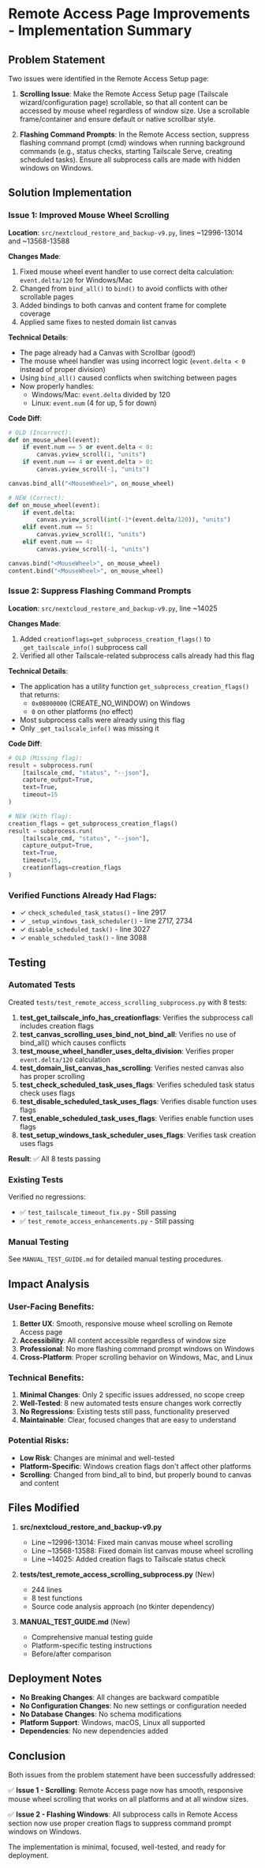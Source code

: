 # Remote Access Page Improvements - Implementation Summary

## Problem Statement

Two issues were identified in the Remote Access Setup page:

1. **Scrolling Issue**: Make the Remote Access Setup page (Tailscale wizard/configuration page) 
   scrollable, so that all content can be accessed by mouse wheel regardless of window size. 
   Use a scrollable frame/container and ensure default or native scrollbar style.

2. **Flashing Command Prompts**: In the Remote Access section, suppress flashing command prompt 
   (cmd) windows when running background commands (e.g., status checks, starting Tailscale Serve, 
   creating scheduled tasks). Ensure all subprocess calls are made with hidden windows on Windows.

## Solution Implementation

### Issue 1: Improved Mouse Wheel Scrolling

**Location**: `src/nextcloud_restore_and_backup-v9.py`, lines ~12996-13014 and ~13568-13588

**Changes Made**:
1. Fixed mouse wheel event handler to use correct delta calculation: `event.delta/120` for Windows/Mac
2. Changed from `bind_all()` to `bind()` to avoid conflicts with other scrollable pages
3. Added bindings to both canvas and content frame for complete coverage
4. Applied same fixes to nested domain list canvas

**Technical Details**:
- The page already had a Canvas with Scrollbar (good!)
- The mouse wheel handler was using incorrect logic (`event.delta < 0` instead of proper division)
- Using `bind_all()` caused conflicts when switching between pages
- Now properly handles:
  - Windows/Mac: `event.delta` divided by 120
  - Linux: `event.num` (4 for up, 5 for down)

**Code Diff**:
```python
# OLD (Incorrect):
def on_mouse_wheel(event):
    if event.num == 5 or event.delta < 0:
        canvas.yview_scroll(1, "units")
    if event.num == 4 or event.delta > 0:
        canvas.yview_scroll(-1, "units")

canvas.bind_all("<MouseWheel>", on_mouse_wheel)

# NEW (Correct):
def on_mouse_wheel(event):
    if event.delta:
        canvas.yview_scroll(int(-1*(event.delta/120)), "units")
    elif event.num == 5:
        canvas.yview_scroll(1, "units")
    elif event.num == 4:
        canvas.yview_scroll(-1, "units")

canvas.bind("<MouseWheel>", on_mouse_wheel)
content.bind("<MouseWheel>", on_mouse_wheel)
```

### Issue 2: Suppress Flashing Command Prompts

**Location**: `src/nextcloud_restore_and_backup-v9.py`, line ~14025

**Changes Made**:
1. Added `creationflags=get_subprocess_creation_flags()` to `_get_tailscale_info()` subprocess call
2. Verified all other Tailscale-related subprocess calls already had this flag

**Technical Details**:
- The application has a utility function `get_subprocess_creation_flags()` that returns:
  - `0x08000000` (CREATE_NO_WINDOW) on Windows
  - `0` on other platforms (no effect)
- Most subprocess calls were already using this flag
- Only `_get_tailscale_info()` was missing it

**Code Diff**:
```python
# OLD (Missing flag):
result = subprocess.run(
    [tailscale_cmd, "status", "--json"],
    capture_output=True,
    text=True,
    timeout=15
)

# NEW (With flag):
creation_flags = get_subprocess_creation_flags()
result = subprocess.run(
    [tailscale_cmd, "status", "--json"],
    capture_output=True,
    text=True,
    timeout=15,
    creationflags=creation_flags
)
```

### Verified Functions Already Had Flags:
- ✓ `check_scheduled_task_status()` - line 2917
- ✓ `_setup_windows_task_scheduler()` - line 2717, 2734
- ✓ `disable_scheduled_task()` - line 3027
- ✓ `enable_scheduled_task()` - line 3088

## Testing

### Automated Tests
Created `tests/test_remote_access_scrolling_subprocess.py` with 8 tests:

1. **test_get_tailscale_info_has_creationflags**: Verifies the subprocess call includes creation flags
2. **test_canvas_scrolling_uses_bind_not_bind_all**: Verifies no use of bind_all() which causes conflicts
3. **test_mouse_wheel_handler_uses_delta_division**: Verifies proper `event.delta/120` calculation
4. **test_domain_list_canvas_has_scrolling**: Verifies nested canvas also has proper scrolling
5. **test_check_scheduled_task_uses_flags**: Verifies scheduled task status check uses flags
6. **test_disable_scheduled_task_uses_flags**: Verifies disable function uses flags
7. **test_enable_scheduled_task_uses_flags**: Verifies enable function uses flags
8. **test_setup_windows_task_scheduler_uses_flags**: Verifies task creation uses flags

**Result**: ✅ All 8 tests passing

### Existing Tests
Verified no regressions:
- ✅ `test_tailscale_timeout_fix.py` - Still passing
- ✅ `test_remote_access_enhancements.py` - Still passing

### Manual Testing
See `MANUAL_TEST_GUIDE.md` for detailed manual testing procedures.

## Impact Analysis

### User-Facing Benefits:
1. **Better UX**: Smooth, responsive mouse wheel scrolling on Remote Access page
2. **Accessibility**: All content accessible regardless of window size
3. **Professional**: No more flashing command prompt windows on Windows
4. **Cross-Platform**: Proper scrolling behavior on Windows, Mac, and Linux

### Technical Benefits:
1. **Minimal Changes**: Only 2 specific issues addressed, no scope creep
2. **Well-Tested**: 8 new automated tests ensure changes work correctly
3. **No Regressions**: Existing tests still pass, functionality preserved
4. **Maintainable**: Clear, focused changes that are easy to understand

### Potential Risks:
- **Low Risk**: Changes are minimal and well-tested
- **Platform-Specific**: Windows creation flags don't affect other platforms
- **Scrolling**: Changed from bind_all to bind, but properly bound to canvas and content

## Files Modified

1. **src/nextcloud_restore_and_backup-v9.py**
   - Line ~12996-13014: Fixed main canvas mouse wheel scrolling
   - Line ~13568-13588: Fixed domain list canvas mouse wheel scrolling
   - Line ~14025: Added creation flags to Tailscale status check

2. **tests/test_remote_access_scrolling_subprocess.py** (New)
   - 244 lines
   - 8 test functions
   - Source code analysis approach (no tkinter dependency)

3. **MANUAL_TEST_GUIDE.md** (New)
   - Comprehensive manual testing guide
   - Platform-specific testing instructions
   - Before/after comparison

## Deployment Notes

- **No Breaking Changes**: All changes are backward compatible
- **No Configuration Changes**: No new settings or configuration needed
- **No Database Changes**: No schema modifications
- **Platform Support**: Windows, macOS, Linux all supported
- **Dependencies**: No new dependencies added

## Conclusion

Both issues from the problem statement have been successfully addressed:

✅ **Issue 1 - Scrolling**: Remote Access page now has smooth, responsive mouse wheel scrolling that works on all platforms and at all window sizes.

✅ **Issue 2 - Flashing Windows**: All subprocess calls in Remote Access section now use proper creation flags to suppress command prompt windows on Windows.

The implementation is minimal, focused, well-tested, and ready for deployment.
